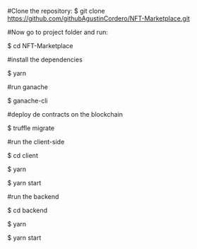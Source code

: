 
#Clone the repository:
$ git clone https://github.com/githubAgustinCordero/NFT-Marketplace.git 

#Now go to project folder and run:

$ cd NFT-Marketplace

#install the dependencies

$ yarn

#run ganache

$ ganache-cli 

#deploy de contracts on the blockchain

$ truffle migrate

#run the client-side

$ cd client

$ yarn

$ yarn start

#run the backend

$ cd backend

$ yarn

$ yarn start
